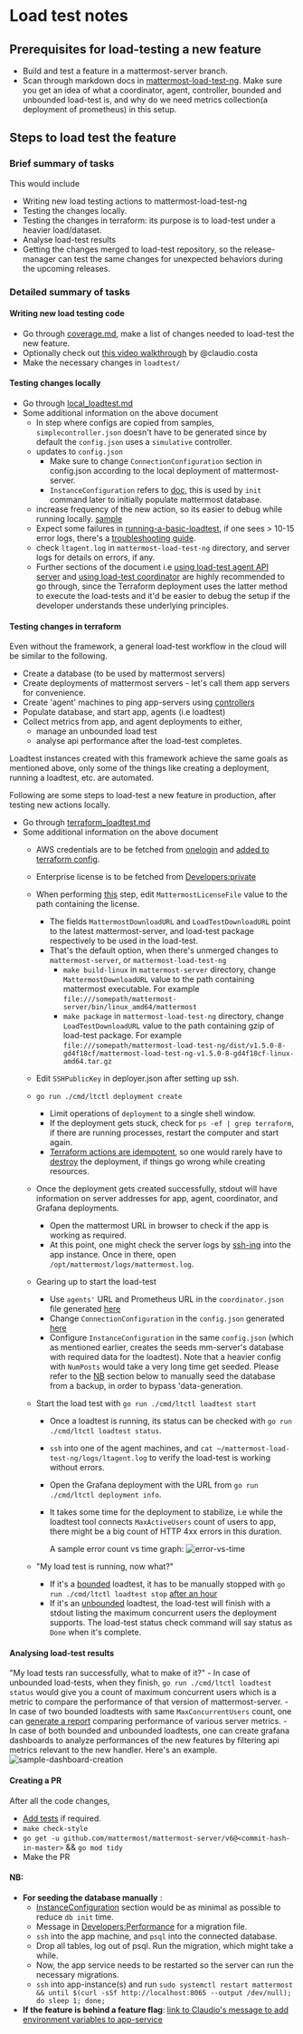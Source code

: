 # Load test notes

## Prerequisites for load-testing a new feature

 - Build and test a feature in a mattermost-server branch.
 - Scan through markdown docs in [mattermost-load-test-ng](https://github.com/mattermost/mattermost-load-test-ng). Make sure you get an idea of what a coordinator, agent, controller, bounded and unbounded load-test is, and why do we need metrics collection(a deployment of prometheus) in this setup.

## Steps to load test the feature

### Brief summary of tasks

This would include
 - Writing new load testing actions to mattermost-load-test-ng
 - Testing the changes locally.
 - Testing the changes in terraform: its purpose is to load-test under a heavier load/dataset.
 - Analyse load-test results
 - Getting the changes merged to load-test repository, so the release-manager can test the same changes for unexpected behaviors during the upcoming releases.

### Detailed summary of tasks

#### Writing new load testing code

 - Go through [coverage.md](https://github.com/mattermost/mattermost-load-test-ng/blob/master/docs/coverage.md#implementation-overview), make a list of changes needed to load-test the new feature.
 - Optionally check out [this video walkthrough](https://drive.google.com/file/d/1l462zMdANwCRXUtj7nnHv2CX_6BiINHl/view) by @claudio.costa
 - Make the necessary changes in `loadtest/`

#### Testing changes locally

 - Go through [local_loadtest.md](https://github.com/mattermost/mattermost-load-test-ng/blob/master/docs/local_loadtest.md)
 - Some additional information on the above document
    - In step where configs are copied from samples, `simplecontroller.json` doesn't have to be generated since by default the `config.json` uses a `simulative` controller. <!-- docfix -->
    - updates to `config.json`
        - Make sure to change `ConnectionConfiguration` section in config.json according to the local deployment of mattermost-server.
        - `InstanceConfiguration` refers to [doc](https://github.com/mattermost/mattermost-load-test-ng/blob/master/docs/loadtest_config.md#instanceconfiguration), this is used by `init` command later to initially populate mattermost database.
    - increase frequency of the new action, so its easier to debug while running locally. [sample](https://github.com/mattermost/mattermost-load-test-ng/blob/8faa4dfb485dace3bd65908c0d3d98979b7dfd17/loadtest/control/simulcontroller/controller.go#L227)
    - Expect some failures in [running-a-basic-loadtest](https://github.com/mattermost/mattermost-load-test-ng/blob/master/docs/local_loadtest.md#running-a-basic-load-test), if one sees > 10-15 error logs, there's a [troubleshooting guide](https://github.com/mattermost/mattermost-load-test-ng/blob/master/docs/faq.md#troubleshooting).
    - check `ltagent.log` in `mattermost-load-test-ng` directory, and server logs for details on errors, if any.
    - Further sections of the document i.e [using load-test agent API server](https://github.com/mattermost/mattermost-load-test-ng/blob/master/docs/local_loadtest.md#running-a-load-test-through-the-load-test-agent-api-server) and [using load-test coordinator](https://github.com/mattermost/mattermost-load-test-ng/blob/master/docs/local_loadtest.md#running-a-load-test-through-the-coordinator) are highly recommended to go through, since the Terraform deployment uses the latter method to execute the load-tests and it'd be easier to debug the setup if the developer understands these underlying principles.


#### Testing changes in terraform

Even without the framework, a general load-test workflow in the cloud will be similar to the following.

 - Create a database (to be used by mattermost servers)
 - Create deployments of mattermost servers - let's call them app servers for convenience.
 - Create 'agent' machines to ping app-servers using [controllers](https://github.com/mattermost/mattermost-load-test-ng/tree/61c44f35224b76d3098199b0cd2b67db2222b549/loadtest/control)
 - Populate database, and start app, agents (i.e loadtest)
 - Collect metrics from app, and agent deployments to either,
    - manage an unbounded load test
    - analyse api performance after the load-test completes.

Loadtest instances created with this framework achieve the same goals as mentioned above, only some of the things like creating a deployment, running a loadtest, etc. are automated.

Following are some steps to load-test a new feature in production, after testing new actions locally.

 - Go through [terraform_loadtest.md](https://github.com/mattermost/mattermost-load-test-ng/blob/master/docs/terraform_loadtest.md)
 - Some additional information on the above document
    - AWS credentials are to be fetched from [onelogin](https://mattermost.onelogin.com/) and [added to terraform config](https://registry.terraform.io/providers/hashicorp/aws/latest/docs). <!-- docfix -->
    - Enterprise license is to be fetched from [Developers:private](https://community.mattermost.com/private-core/channels/core-developers) <!-- docfix;  https://github.com/mattermost/enterprise/pull/1208 -->
    - When performing [this](https://github.com/mattermost/mattermost-load-test-ng/blob/master/docs/terraform_loadtest.md#copy-and-modify-the-required-configuration) step, edit `MattermostLicenseFile` value to the path containing the license.
        - The fields `MattermostDownloadURL` and `LoadTestDownloadURL` point to the latest mattermost-server, and load-test package respectively to be used in the load-test.
        - That's the default option, when there's unmerged changes to `mattermost-server`, or `mattermost-load-test-ng`
            - `make build-linux` in `mattermost-server` directory, change `MattermostDownloadURL` value to the path containing mattermost executable. For example `file:///somepath/mattermost-server/bin/linux_amd64/mattermost`
            - `make package` in `mattermost-load-test-ng` directory, change `LoadTestDownloadURL` value to the path containing gzip of load-test package. For example `file:///somepath/mattermost-load-test-ng/dist/v1.5.0-8-gd4f18cf/mattermost-load-test-ng-v1.5.0-8-gd4f18cf-linux-amd64.tar.gz`
    - Edit `SSHPublicKey` in deployer.json after setting up ssh.
    - `go run ./cmd/ltctl deployment create`
        <!-- devfix; anything to do with deployment spawns zombie processes if the command is cancelled with a shell interruption. Further ltctl deployment commands don't work, so one has to restart the computer before starting again. Haven't tried to kill the processes manually.-->
        - Limit operations of `deployment` to a single shell window.
        - If the deployment gets stuck, check for `ps -ef | grep terraform`, if there are running processes, restart the computer and start again.
        - [Terraform actions are idempotent](https://community.mattermost.com/core/pl/jtebkneah3futd1y7pj8y9nrqy), so one would rarely have to [destroy](https://github.com/mattermost/mattermost-load-test-ng/blob/master/docs/terraform_loadtest.md#destroy-the-current-deployment) the deployment, if things go wrong while creating resources.
    - Once the deployment gets created successfully, stdout will have information on server addresses for app, agent, coordinator, and Grafana deployments.
        - Open the mattermost URL in browser to check if the app is working as required.
        - At this point, one might check the server logs by [ssh-ing](https://github.com/mattermost/mattermost-load-test-ng/blob/master/docs/terraform_loadtest.md#ssh-access-to-the-terraformed-hosts) into the app instance. Once in there, open `/opt/mattermost/logs/mattermost.log`.
    - Gearing up to start the load-test
        - Use `agents'` URL and Prometheus URL in the `coordinator.json` file generated [here](https://github.com/mattermost/mattermost-load-test-ng/blob/master/docs/terraform_loadtest.md#copy-default-config)
        - Change `ConnectionConfiguration` in the `config.json` generated [here](https://github.com/mattermost/mattermost-load-test-ng/blob/master/docs/terraform_loadtest.md#copy-default-config-1)
        - Configure `InstanceConfiguration` in the same `config.json` (which as mentioned earlier, creates the seeds mm-server's database with required data for the loadtest). Note that a heavier config with `NumPosts` would take a very long time get seeded. Please refer to the [NB](/#nb) section below to manually seed the database from a backup, in order to bypass 'data-generation.
    
    - Start the load test with `go run ./cmd/ltctl loadtest start`
        - Once a loadtest is running, its status can be checked with `go run ./cmd/ltctl loadtest status`.
        - `ssh` into one of the agent machines, and `cat ~/mattermost-load-test-ng/logs/ltagent.log` to verify the load-test is working without errors.
        - Open the Grafana deployment with the URL from `go run ./cmd/ltctl deployment info`. 
        - It takes some time for the deployment to stabilize, i.e while the loadtest tool connects `MaxActiveUsers` count of users to app, there might be a big count of HTTP 4xx errors in this duration.
            
            A sample error count vs time graph: ![error-vs-time](https://i.imgur.com/RSH1Szl.png)
    
    - "My load test is running, now what?"
        - If it's a [bounded](https://github.com/mattermost/mattermost-load-test-ng/blob/497554e376ef23d548947bf331c8bdce6ce453d6/docs/faq.md#what-is-a-bounded-load-test) loadtest, it has to be manually stopped with `go run ./cmd/ltctl loadtest stop` [after an hour](https://community.mattermost.com/core/pl/45woi49ru7yrj8r8upzaqhog3a)
        - If it's an [unbounded](https://github.com/mattermost/mattermost-load-test-ng/blob/497554e376ef23d548947bf331c8bdce6ce453d6/docs/faq.md#what-is-an-unbounded-load-test) loadtest, the load-test will finish with a stdout listing the maximum concurrent users the deployment supports. The load-test status check command will say status as `Done` when it's complete.

#### Analysing load-test results

"My load tests ran successfully, what to make of it?"
    - In case of unbounded load-tests, when they finish, `go run ./cmd/ltctl loadtest status` would give you a count of maximum concurrent users which is a metric to compare the performance of that version of mattermost-server.
    - In case of two bounded loadtests with same `MaxConcurrentUsers` count, one can [generate a report](https://github.com/mattermost/mattermost-load-test-ng/blob/master/docs/compare.md) comparing performance of various server metrics. 
    <!-- devfix: should we allow comparision of specific store and api functions? -->
    - In case of both bounded and unbounded loadtests, one can create grafana dashboards to analyze performances of the new features by filtering api metrics relevant to the new handler. Here's an example.
        ![sample-dashboard-creation](https://i.imgur.com/zzRfh8b.png)


#### Creating a PR

After all the code changes,
 - [Add tests](https://github.com/mattermost/mattermost-load-test-ng/blob/master/docs/coverage.md#testing) if required. 
 - `make check-style`
 - `go get -u github.com/mattermost/mattermost-server/v6@<commit-hash-in-master>` && `go mod tidy`
 - Make the PR

#### NB:

 - **For seeding the database manually** :
    - [InstanceConfiguration](https://github.com/mattermost/mattermost-load-test-ng/blob/master/docs/loadtest_config.md#instanceconfiguration) section would be as minimal as possible to reduce `db init` time.
    - Message in [Developers:Performance](https://community.mattermost.com/core/channels/developers-performance) for a migration file.
    - `ssh` into the app machine, and `psql` into the connected database.
    - Drop all tables, log out of psql. Run the migration, which might take a while. <!-- This might not be necessary, I faced some primary id collision issue while restoring from sql. If someone can confirm it's redundance, we'll delete this instruction.-->
    - Now, the app service needs to be restarted so the server can run the necessary migrations.
    - `ssh` into app-instance(s) and run `sudo systemctl restart mattermost && until $(curl -sSf http://localhost:8065 --output /dev/null); do sleep 1; done;`
 - **If the feature is behind a feature flag**: [link to Claudio's message to add environment variables to app-service](https://community.mattermost.com/core/pl/honr5se45f8etpwexgmi9qbe5a)